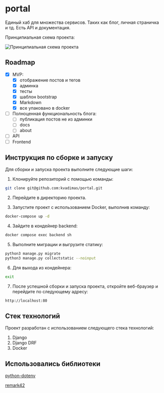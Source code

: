 # portal
Единый хаб для множества сервисов. Таких как блог, личная страничка и тд. Есть API и документация.

Принципиальная схема проекта:

![Принципиальная схема проекта](https://i.ibb.co/TYxc8Kt/portal.jpg "Принципиальная схема проекта.")
## Roadmap

- [x] MVP:
    - [x] отображение постов и тегов
    - [x] админка
    - [x] тесты
    - [x] шаблон bootstrap
    - [x] Markdown
    - [x] все упаковано в docker
- [ ] Полноценная функциональность блога:
    - [ ] публикация постов не из админки
    - [ ] docs
    - [ ] about
- [ ] API
- [ ] Frontend

## Инструкция по сборке и запуску

Для сборки и запуска проекта выполните следующие шаги:

1. Клонируйте репозиторий с помощью команды:

```bash
git clone git@github.com:kvadimas/portal.git
```

2. Перейдите в директорию проекта.

3. Запустите проект с использованием Docker, выполнив команду:
```bash
docker-compose up -d
```

4. Зайдите в кондейнер backend:

```bash
docker compose exec backend sh
```

5. Выполните миграции и выгрузите статику:

```bash
python3 manage.py migrate
python3 manage.py collectstatic --noinput
```

6. Для выхода из кондейнера:

```bash
exit
```

7. После успешной сборки и запуска проекта, откройте веб-браузер и перейдите по следующему адресу:
```bash
http://localhost:80
```

## Стек технологий

Проект разработан с использованием следующего стека технологий:

1. Django
2. Django DRF
3. Docker

## Использовались библиотеки


[python-dotenv](https://pypi.org/project/python-dotenv/)

[remark42](https://github.com/umputun/remark42)

